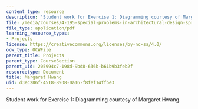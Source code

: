```yaml
---
content_type: resource
description: 'Student work for Exercise 1: Diagramming courtesy of Margaret Hwang.'
file: /media/courses/4-195-special-problems-in-architectural-design-spring-2005/d3ec286f451889380a16f8fef14ffbe3_1hwang.pdf
file_type: application/pdf
learning_resource_types:
- Projects
license: https://creativecommons.org/licenses/by-nc-sa/4.0/
ocw_type: OCWFile
parent_title: Projects
parent_type: CourseSection
parent_uid: 205994c7-198d-9bd8-636b-b61b9b3feb2f
resourcetype: Document
title: Margaret Hwang
uid: d3ec286f-4518-8938-0a16-f8fef14ffbe3
---
```

Student work for Exercise 1: Diagramming courtesy of Margaret Hwang.
